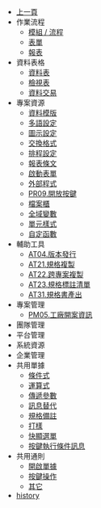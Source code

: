 * [上一頁](../README.md)
* 作業流程
    * [模組 / 流程](FlowItem/README)
    * [表單](FORM/README)
    * [報表]()
* 資料表格
    * [資料表](Physical)
    * [檢視表](Logical/README)
    * [資料交易](Positing)
* 專案資源
    * [資料模版](Commodule)
    * [多語設定](Multilingual)
    * [圖示設定](Icon/README)
    * [交換格式](Exformat)
    * [排程設定](Schedule)
    * [報表條文](Clause)
    * [啟動表單](StartupForm)
    * [外部程式](ExternalProgram)
    * [PR09.開放按鍵](ExternalCallButton/README)
    * [檔案櫃](FileCabinet)
    * [全域變數](GlobalVariable)
    * [單元樣式](UnitStyle)
    * [自定函數](CustomFunction)
* 輔助工具
    * [AT04.版本發行](Publish/README)
    * [AT21.規格複製](Copy/README)
    * [AT22.跨專案複製](CopyProject/README)
    * [AT23.規格標註清單](TemplateMark/README)
    * [AT31.規格書產出](Specification/README)
* 專案管理
    * [PM05.工廠開案資訊](NewProjectNotify/README)
* 團隊管理
* 平台管理
* 系統資源
* 企業管理
* 共用單據
    * [條件式]()
    * [運算式](Expression/README)
    * [傳遞參數](Parameter/README)
    * [訊息替代](Replace/README)
    * [規格備註]()
    * [打樣]()
    * [快顯選單]()
    * [按鍵執行條件訊息]()
* 共用通則
    * [開啟單據](RulesDialog/README)
    * [按鍵操作](RulesButton/README)
    * [其它](RulesOther/README)
* [history]()